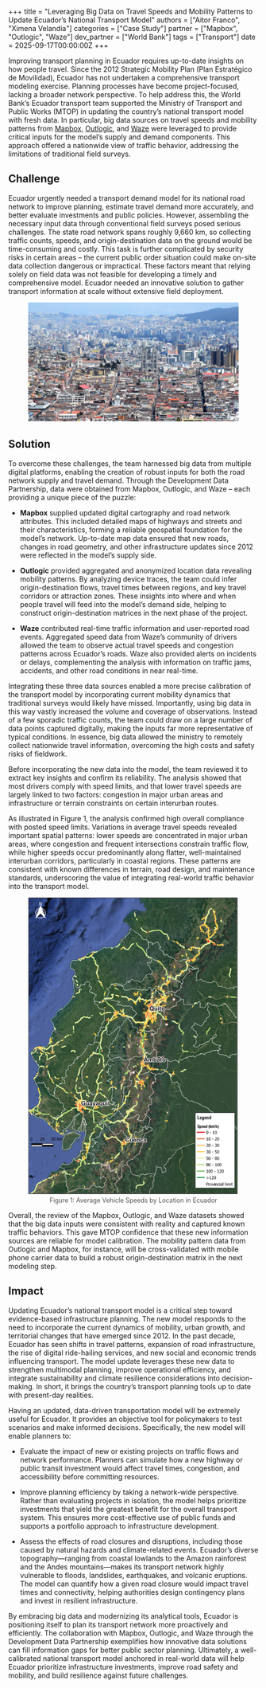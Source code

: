+++
title = "Leveraging Big Data on Travel Speeds and Mobility Patterns to Update Ecuador’s National Transport Model"
authors = ["Aitor Franco", "Ximena Velandia"]
categories = ["Case Study"]
partner = ["Mapbox", "Outlogic", "Waze"]
dev_partner = ["World Bank"]
tags = ["Transport"]
date = 2025-09-17T00:00:00Z
+++

Improving transport planning in Ecuador requires up-to-date insights on how people travel. Since the 2012 Strategic Mobility Plan (Plan Estratégico de Movilidad), Ecuador has not undertaken a comprehensive transport modeling exercise. Planning processes have become project-focused, lacking a broader network perspective. To help address this, the World Bank’s Ecuador transport team supported the Ministry of Transport and Public Works (MTOP) in updating the country’s national transport model with fresh data. In particular, big data sources on travel speeds and mobility patterns from [Mapbox](https://www.mapbox.com/), [Outlogic](https://outlogic.io/), and [Waze](https://www.waze.com/wazeforcities/) were leveraged to provide critical inputs for the model’s supply and demand components. This approach offered a nationwide view of traffic behavior, addressing the limitations of traditional field surveys.

## Challenge

Ecuador urgently needed a transport demand model for its national road network to improve planning, estimate travel demand more accurately, and better evaluate investments and public policies. However, assembling the necessary input data through conventional field surveys posed serious challenges. The state road network spans roughly 9,660 km, so collecting traffic counts, speeds, and origin-destination data on the ground would be time-consuming and costly. This task is further complicated by security risks in certain areas – the current public order situation could make on-site data collection dangerous or impractical. These factors meant that relying solely on field data was not feasible for developing a timely and comprehensive model. Ecuador needed an innovative solution to gather transport information at scale without extensive field deployment.

<figure style="text-align: center;">
  <img src="leveraging-big-data-on-travel-speeds-and-mobility-patterns-to-update-ecuador-national-transport-model_thumbnail.png" alt="Ecuador transport Thumbnail" style="max-width: 100%;">
</figure>

## Solution

To overcome these challenges, the team harnessed big data from multiple digital platforms, enabling the creation of robust inputs for both the road network supply and travel demand. Through the Development Data Partnership, data were obtained from Mapbox, Outlogic, and Waze – each providing a unique piece of the puzzle:

- **Mapbox** supplied updated digital cartography and road network attributes. This included detailed maps of highways and streets and their characteristics, forming a reliable geospatial foundation for the model’s network. Up-to-date map data ensured that new roads, changes in road geometry, and other infrastructure updates since 2012 were reflected in the model’s supply side.

- **Outlogic** provided aggregated and anonymized location data revealing mobility patterns. By analyzing device traces, the team could infer origin-destination flows, travel times between regions, and key travel corridors or attraction zones. These insights into where and when people travel will feed into the model’s demand side, helping to construct origin-destination matrices in the next phase of the project.

- **Waze** contributed real-time traffic information and user-reported road events. Aggregated speed data from Waze’s community of drivers allowed the team to observe actual travel speeds and congestion patterns across Ecuador’s roads. Waze also provided alerts on incidents or delays, complementing the analysis with information on traffic jams, accidents, and other road conditions in near real-time.

Integrating these three data sources enabled a more precise calibration of the transport model by incorporating current mobility dynamics that traditional surveys would likely have missed. Importantly, using big data in this way vastly increased the volume and coverage of observations. Instead of a few sporadic traffic counts, the team could draw on a large number of data points captured digitally, making the inputs far more representative of typical conditions. In essence, big data allowed the ministry to remotely collect nationwide travel information, overcoming the high costs and safety risks of fieldwork.

Before incorporating the new data into the model, the team reviewed it to extract key insights and confirm its reliability. The analysis showed that most drivers comply with speed limits, and that lower travel speeds are largely linked to two factors: congestion in major urban areas and infrastructure or terrain constraints on certain interurban routes.

As illustrated in Figure 1, the analysis confirmed high overall compliance with posted speed limits. Variations in average travel speeds revealed important spatial patterns: lower speeds are concentrated in major urban areas, where congestion and frequent intersections constrain traffic flow, while higher speeds occur predominantly along flatter, well-maintained interurban corridors, particularly in coastal regions. These patterns are consistent with known differences in terrain, road design, and maintenance standards, underscoring the value of integrating real-world traffic behavior into the transport model.

<figure style="text-align: center;">
  <img src="leveraging-big-data-on-travel-speeds-and-mobility-patterns-to-update-ecuador-national-transport-model_figure1.png" alt="Average Vehicle Speeds by Location in Ecuador" style="max-width: 100%;">
  <figcaption style="text-align: center; font-size: 0.9em; color: #555;">Figure 1: Average Vehicle Speeds by Location in Ecuador</figcaption>
</figure>

Overall, the review of the Mapbox, Outlogic, and Waze datasets showed that the big data inputs were consistent with reality and captured known traffic behaviors. This gave MTOP confidence that these new information sources are reliable for model calibration. The mobility pattern data from Outlogic and Mapbox, for instance, will be cross-validated with mobile phone carrier data to build a robust origin-destination matrix in the next modeling step.

## Impact

Updating Ecuador’s national transport model is a critical step toward evidence-based infrastructure planning. The new model responds to the need to incorporate the current dynamics of mobility, urban growth, and territorial changes that have emerged since 2012. In the past decade, Ecuador has seen shifts in travel patterns, expansion of road infrastructure, the rise of digital ride-hailing services, and new social and economic trends influencing transport. The model update leverages these new data to strengthen multimodal planning, improve operational efficiency, and integrate sustainability and climate resilience considerations into decision-making. In short, it brings the country’s transport planning tools up to date with present-day realities.

Having an updated, data-driven transportation model will be extremely useful for Ecuador. It provides an objective tool for policymakers to test scenarios and make informed decisions. Specifically, the new model will enable planners to:

- Evaluate the impact of new or existing projects on traffic flows and network performance. Planners can simulate how a new highway or public transit investment would affect travel times, congestion, and accessibility before committing resources.

- Improve planning efficiency by taking a network-wide perspective. Rather than evaluating projects in isolation, the model helps prioritize investments that yield the greatest benefit for the overall transport system. This ensures more cost-effective use of public funds and supports a portfolio approach to infrastructure development.

- Assess the effects of road closures and disruptions, including those caused by natural hazards and climate-related events. Ecuador’s diverse topography—ranging from coastal lowlands to the Amazon rainforest and the Andes mountains—makes its transport network highly vulnerable to floods, landslides, earthquakes, and volcanic eruptions. The model can quantify how a given road closure would impact travel times and connectivity, helping authorities design contingency plans and invest in resilient infrastructure.

By embracing big data and modernizing its analytical tools, Ecuador is positioning itself to plan its transport network more proactively and efficiently. The collaboration with Mapbox, Outlogic, and Waze through the Development Data Partnership exemplifies how innovative data solutions can fill information gaps for better public sector planning. Ultimately, a well-calibrated national transport model anchored in real-world data will help Ecuador prioritize infrastructure investments, improve road safety and mobility, and build resilience against future challenges.
